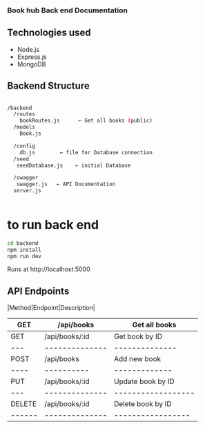 ### Book hub Back end Documentation

## Technologies used 
- Node.js
- Express.js
- MongoDB

## Backend Structure

``` bash

/backend
  /routes
    bookRoutes.js      ← Get all books (public)
  /models
    Book.js

  /config
    db.js        ← file for Database connection
  /seed
   seedDatabase.js    ← initial Database

  /swagger
   swagger.js   ← API Documentation
  server.js
  
```
# to run back end 
 ``` bash
 cd backend
npm install
npm run dev

 ```

 Runs at http://localhost:5000

 ## API Endpoints
|Method|Endpoint|Description|

|GET|/api/books|Get all books|
|---|----------|-------------|
|GET|/api/books/:id|Get book by ID|
|---|--------------|--------------|
|POST|/api/books| Add new book|
|----|----------|-------------|
|PUT|/api/books/:id| Update book by ID|
|---|--------------|------------------|
|DELETE|/api/books/:id|Delete book by ID|
|------|--------------|-----------------|
